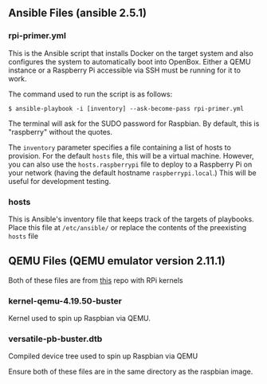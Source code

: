 ## Ansible Files (ansible 2.5.1)
### rpi-primer.yml
This is the Ansible script that installs Docker on the target system and also configures the system to automatically boot into OpenBox. Either a QEMU instance or a Raspberry Pi accessible via SSH must be running for it to work.

The command used to run the script is as follows:

`$ ansible-playbook -i [inventory] --ask-become-pass rpi-primer.yml`

The terminal will ask for the SUDO password for Raspbian. By default, this is "raspberry" without the quotes.

The `inventory` parameter specifies a file containing a list of hosts to provision. For the default `hosts` file, this will be a virtual machine. However, you can also use the `hosts.raspberrypi` file to deploy to a Raspberry Pi on your network (having the default hostname `raspberrypi.local`.) This will be useful for development testing.

### hosts
This is Ansible's inventory file that keeps track of the targets of playbooks. Place this file at `/etc/ansible/` or replace the contents of the preexisting `hosts` file

## QEMU Files (QEMU emulator version 2.11.1)

Both of these files are from [this](https://github.com/dhruvvyas90/qemu-rpi-kernel) repo with RPi kernels
### kernel-qemu-4.19.50-buster
Kernel used to spin up Raspbian via QEMU. 

### versatile-pb-buster.dtb
Compiled device tree used to spin up Raspbian via QEMU

Ensure both of these files are in the same directory as the raspbian image.
